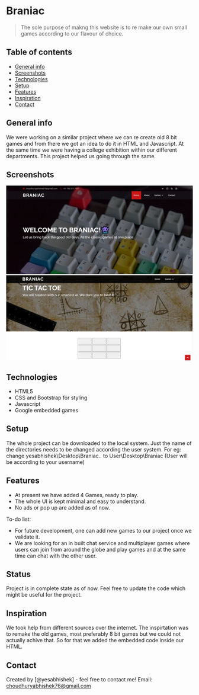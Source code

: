 # Braniac
> The sole purpose of makng this website is to re make our own small games according to our flavour of choice. 

## Table of contents
* [General info](#general-info)
* [Screenshots](#screenshots)
* [Technologies](#technologies)
* [Setup](#setup)
* [Features](#features)
* [Inspiration](#inspiration)
* [Contact](#contact)

## General info
We were working on a similar project where we can re create old 8 bit games and from there we got an idea to do it in HTML and Javascript.  At the same time we were having a college exhibition within our different departments. This project helped us going through the same.

## Screenshots
![Example screenshot](./img/Home_Snapshot.png)
![Example screenshot](./img/TicTacToe_Snapshot.png)

## Technologies
* HTML5
* CSS and Bootstrap for styling
* Javascript
* Google embedded games

## Setup
The whole project can be downloaded to the local system. Just the name of the directories needs to be changed according the user system. For eg: 
change yesabhishek\Desktop\Braniac\.. to User\Desktop\Braniac (User will be according to your username)

## Features
* At present we have added 4 Games, ready to play.
* The whole UI is kept minimal and easy to understand. 
* No ads or pop up are added as of now. 

To-do list:
* For future development, one can add new games to our project once we validate it. 
* We are looking for an in built chat service and multiplayer games where users can join from around the globe and play games and at the same time can chat with the other user.  

## Status
Project is in complete state as of now. Feel free to update the code which might be useful for the project. 

## Inspiration
We took help from different sources over the internet. The inspirtation was to remake the old games, most preferably 8 bit games but we could not actually achive that. So for that we added the embedded code inside our HTML. 

## Contact
Created by [@yesabhishek] - feel free to contact me!
Email: choudhuryabhishek76@gmail.com

